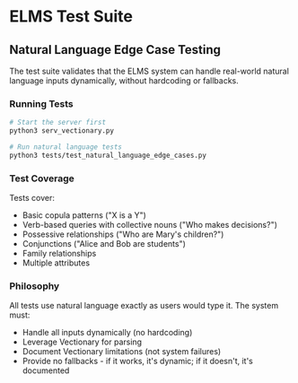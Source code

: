 # ELMS Test Suite

## Natural Language Edge Case Testing

The test suite validates that the ELMS system can handle real-world natural language inputs dynamically, without hardcoding or fallbacks.

### Running Tests

```bash
# Start the server first
python3 serv_vectionary.py

# Run natural language tests
python3 tests/test_natural_language_edge_cases.py
```

### Test Coverage

Tests cover:
- Basic copula patterns ("X is a Y")
- Verb-based queries with collective nouns ("Who makes decisions?")
- Possessive relationships ("Who are Mary's children?")
- Conjunctions ("Alice and Bob are students")
- Family relationships
- Multiple attributes

### Philosophy

All tests use natural language exactly as users would type it. The system must:
- Handle all inputs dynamically (no hardcoding)
- Leverage Vectionary for parsing
- Document Vectionary limitations (not system failures)
- Provide no fallbacks - if it works, it's dynamic; if it doesn't, it's documented

